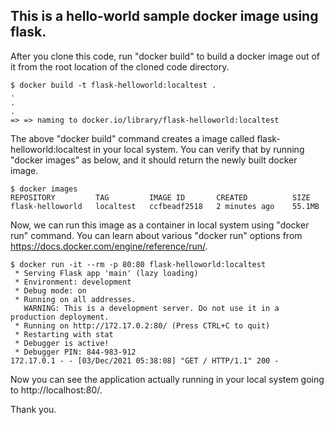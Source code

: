 ## This is a hello-world sample docker image using flask.


After you clone this code, run "docker build" to build a docker image out of it from the root location of the cloned code directory.
```docker
$ docker build -t flask-helloworld:localtest .
.
.
.
=> => naming to docker.io/library/flask-helloworld:localtest 
```


The above "docker build" command creates a image called flask-helloworld:localtest in your local system. You can verify that by running "docker images" as below, and it should return the newly built docker image.
```docker
$ docker images
REPOSITORY         TAG         IMAGE ID       CREATED          SIZE
flask-helloworld   localtest   ccfbeadf2518   2 minutes ago    55.1MB
```


Now, we can run this image as a container in local system using "docker run" command. You can learn about various "docker run" options from https://docs.docker.com/engine/reference/run/.
```docker
$ docker run -it --rm -p 80:80 flask-helloworld:localtest
 * Serving Flask app 'main' (lazy loading)
 * Environment: development
 * Debug mode: on
 * Running on all addresses.
   WARNING: This is a development server. Do not use it in a production deployment.
 * Running on http://172.17.0.2:80/ (Press CTRL+C to quit)
 * Restarting with stat
 * Debugger is active!
 * Debugger PIN: 844-983-912
172.17.0.1 - - [03/Dec/2021 05:38:08] "GET / HTTP/1.1" 200 -
```


Now you can see the application actually running in your local system going to http://localhost:80/.


Thank you.
